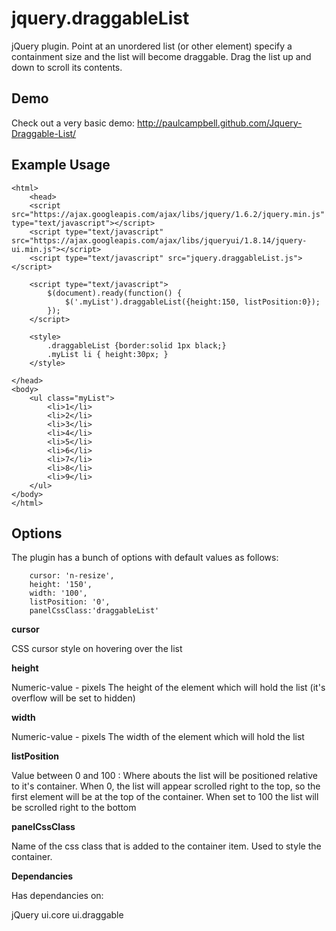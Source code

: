 jquery.draggableList
======================
jQuery plugin. Point at an unordered list (or other element) specify a containment size and the list will become draggable. Drag the list up and down to scroll its contents.

Demo
------
Check out a very basic demo: http://paulcampbell.github.com/Jquery-Draggable-List/

Example Usage
----
	<html>
  		<head>
		<script src="https://ajax.googleapis.com/ajax/libs/jquery/1.6.2/jquery.min.js" type="text/javascript"></script>
		<script type="text/javascript" src="https://ajax.googleapis.com/ajax/libs/jqueryui/1.8.14/jquery-ui.min.js"></script>
		<script type="text/javascript" src="jquery.draggableList.js"></script>

  		<script type="text/javascript">
      		$(document).ready(function() {
          		$('.myList').draggableList({height:150, listPosition:0});
      		});
  		</script>
  	
  		<style>
  			.draggableList {border:solid 1px black;}
  			.myList li { height:30px; }
  		</style>
  	
  	</head>
 	<body>    
   		<ul class="myList">
     		<li>1</li>
     		<li>2</li>
     		<li>3</li>
     		<li>4</li>
     		<li>5</li>
     		<li>6</li>
     		<li>7</li>
     		<li>8</li>
     		<li>9</li>
   		</ul>
  	</body>
	</html>
   

Options
----------
The plugin has a bunch of options with default values as follows:

        cursor: 'n-resize',
        height: '150',
        width: '100',
        listPosition: '0',
        panelCssClass:'draggableList'

**cursor**

CSS cursor style on hovering over the list

**height**

Numeric-value - pixels The height of the element which will hold the list (it's overflow will be set to hidden)

**width**

Numeric-value - pixels The width of the element which will hold the list

**listPosition**

Value between 0 and 100 : Where abouts the list will be positioned relative to it's container. When 0, the list will appear scrolled right to the top, so the first element will be at the top of the container. When set to 100 the list will be scrolled right to the bottom

**panelCssClass**

Name of the css class that is added to the container item. Used to style the container.

**Dependancies**

Has dependancies on:

jQuery
ui.core
ui.draggable